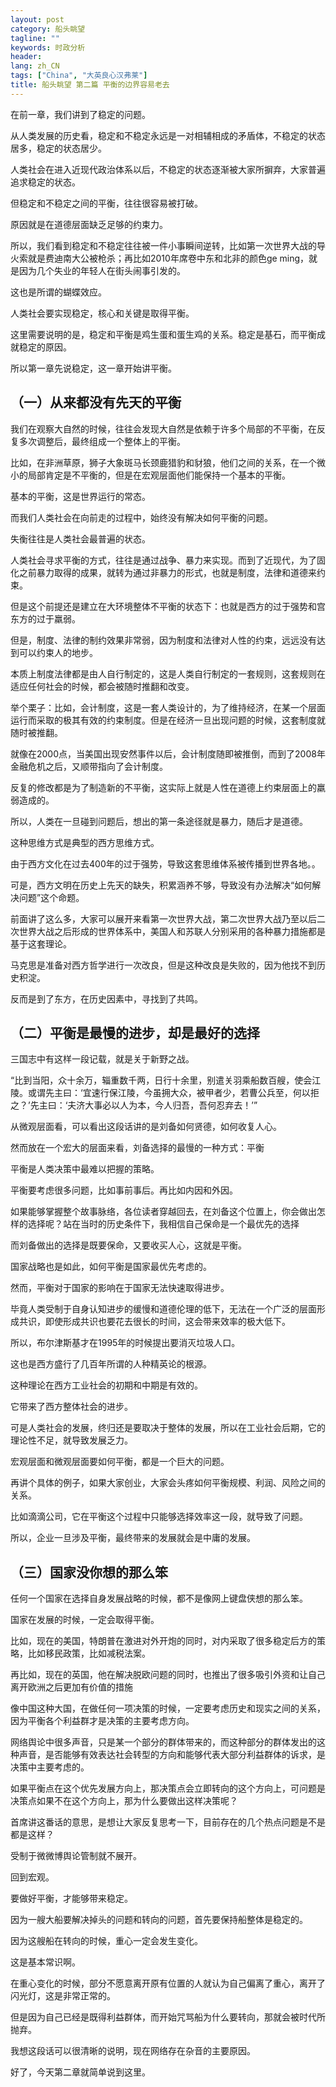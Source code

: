 ```yaml
---
layout: post
category: 船头眺望
tagline: ""
keywords: 时政分析
header:
lang: zh_CN 
tags: ["China", "大英良心汉弗莱"]
title: 船头眺望 第二篇 平衡的边界容易老去
---
```


在前一章，我们讲到了稳定的问题。

从人类发展的历史看，稳定和不稳定永远是一对相辅相成的矛盾体，不稳定的状态居多，稳定的状态居少。

人类社会在进入近现代政治体系以后，不稳定的状态逐渐被大家所摒弃，大家普遍追求稳定的状态。

但稳定和不稳定之间的平衡，往往很容易被打破。

原因就是在道德层面缺乏足够的约束力。

所以，我们看到稳定和不稳定往往被一件小事瞬间逆转，比如第一次世界大战的导火索就是费迪南大公被枪杀；再比如2010年席卷中东和北非的颜色ge ming，就是因为几个失业的年轻人在街头闹事引发的。

这也是所谓的蝴蝶效应。

人类社会要实现稳定，核心和关键是取得平衡。

这里需要说明的是，稳定和平衡是鸡生蛋和蛋生鸡的关系。稳定是基石，而平衡成就稳定的原因。

所以第一章先说稳定，这一章开始讲平衡。

## （一）从来都没有先天的平衡

我们在观察大自然的时候，往往会发现大自然是依赖于许多个局部的不平衡，在反复多次调整后，最终组成一个整体上的平衡。

比如，在非洲草原，狮子大象斑马长颈鹿猎豹和豺狼，他们之间的关系，在一个微小的局部肯定是不平衡的，但是在宏观层面他们能保持一个基本的平衡。

基本的平衡，这是世界运行的常态。

而我们人类社会在向前走的过程中，始终没有解决如何平衡的问题。

失衡往往是人类社会最普遍的状态。

人类社会寻求平衡的方式，往往是通过战争、暴力来实现。而到了近现代，为了固化之前暴力取得的成果，就转为通过非暴力的形式，也就是制度，法律和道德来约束。

但是这个前提还是建立在大环境整体不平衡的状态下：也就是西方的过于强势和宫东方的过于羸弱。

但是，制度、法律的制约效果非常弱，因为制度和法律对人性的约束，远远没有达到可以约束人的地步。

本质上制度法律都是由人自行制定的，这是人类自行制定的一套规则，这套规则在适应任何社会的时候，都会被随时推翻和改变。

举个栗子：比如，会计制度，这是一套人类设计的，为了维持经济，在某一个层面运行而采取的极其有效的约束制度。但是在经济一旦出现问题的时候，这套制度就随时被推翻。

就像在2000点，当美国出现安然事件以后，会计制度随即被推倒，而到了2008年金融危机之后，又顺带指向了会计制度。

反复的修改都是为了制造新的不平衡，这实际上就是人性在道德上约束层面上的羸弱造成的。

所以，人类在一旦碰到问题后，想出的第一条途径就是暴力，随后才是道德。

这种思维方式是典型的西方思维方式。

由于西方文化在过去400年的过于强势，导致这套思维体系被传播到世界各地。。

可是，西方文明在历史上先天的缺失，积累涵养不够，导致没有办法解决“如何解决问题”这个命题。

前面讲了这么多，大家可以展开来看第一次世界大战，第二次世界大战乃至以后二次世界大战之后形成的世界体系中，美国人和苏联人分别采用的各种暴力措施都是基于这套理论。

马克思是准备对西方哲学进行一次改良，但是这种改良是失败的，因为他找不到历史积淀。

反而是到了东方，在历史因素中，寻找到了共鸣。

## （二）平衡是最慢的进步，却是最好的选择

三国志中有这样一段记载，就是关于新野之战。

“比到当阳，众十余万，辎重数千两，日行十余里，别遣关羽乘船数百艘，使会江陵。或谓先主曰：‘宜速行保江陵，今虽拥大众，被甲者少，若曹公兵至，何以拒之？’先主曰：‘夫济大事必以人为本，今人归吾，吾何忍弃去！’”

从微观层面看，可以看出这段话讲的是刘备如何贤德，如何收复人心。

然而放在一个宏大的层面来看，刘备选择的最慢的一种方式：平衡

平衡是人类决策中最难以把握的策略。

平衡要考虑很多问题，比如事前事后。再比如内因和外因。

如果能够掌握整个故事脉络，各位读者穿越回去，在刘备这个位置上，你会做出怎样的选择呢？站在当时的历史条件下，我相信自己保命是一个最优先的选择

而刘备做出的选择是既要保命，又要收买人心，这就是平衡。

国家战略也是如此，如何平衡是国家最优先考虑的。

然而，平衡对于国家的影响在于国家无法快速取得进步。

毕竟人类受制于自身认知进步的缓慢和道德伦理的低下，无法在一个广泛的层面形成共识，即使形成共识也要花去很长的时间，这会带来效率的极大低下。

所以，布尔津斯基才在1995年的时候提出要消灭垃圾人口。

这也是西方盛行了几百年所谓的人种精英论的根源。

这种理论在西方工业社会的初期和中期是有效的。

它带来了西方整体社会的进步。

可是人类社会的发展，终归还是要取决于整体的发展，所以在工业社会后期，它的理论性不足，就导致发展乏力。

宏观层面和微观层面要如何平衡，都是一个巨大的问题。

再讲个具体的例子，如果大家创业，大家会头疼如何平衡规模、利润、风险之间的关系。

比如滴滴公司，它在平衡这个过程中只能够选择效率这一段，就导致了问题。

所以，企业一旦涉及平衡，最终带来的发展就会是中庸的发展。

## （三）国家没你想的那么笨

任何一个国家在选择自身发展战略的时候，都不是像网上键盘侠想的那么笨。

国家在发展的时候，一定会取得平衡。

比如，现在的美国，特朗普在激进对外开炮的同时，对内采取了很多稳定后方的策略，比如移民政策，比如减税法案。

再比如，现在的英国，他在解决脱欧问题的同时，也推出了很多吸引外资和让自己离开欧洲之后更加有价值的措施

像中国这种大国，在做任何一项决策的时候，一定要考虑历史和现实之间的关系，因为平衡各个利益群才是决策的主要考虑方向。

网络舆论中很多声音，只是某一个部分的群体带来的，而这种部分的群体发出的这种声音，是否能够有效表达社会转型的方向和能够代表大部分利益群体的诉求，是决策中主要考虑的。

如果平衡点在这个优先发展方向上，那决策点会立即转向的这个方向上，可问题是决策点如果不在这个方向上，那为什么要做出这样决策呢？

首席讲这番话的意思，是想让大家反复思考一下，目前存在的几个热点问题是不是都是这样？

受制于微微博舆论管制就不展开。

回到宏观。

要做好平衡，才能够带来稳定。

因为一艘大船要解决掉头的问题和转向的问题，首先要保持船整体是稳定的。

因为这艘船在转向的时候，重心一定会发生变化。

这是基本常识啊。

在重心变化的时候，部分不愿意离开原有位置的人就认为自己偏离了重心，离开了闪光灯，这是非常正常的。

但是因为自己已经是既得利益群体，而开始咒骂船为什么要转向，那就会被时代所抛弃。

我想这段话可以很清晰的说明，现在网络存在杂音的主要原因。

好了，今天第二章就简单说到这里。

